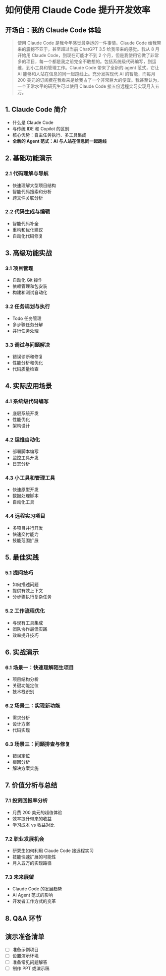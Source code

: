# 如何使用 Claude Code 提升开发效率

## 开场白：我的 Claude Code 体验
> 使用 Claude Code 是我今年感觉最幸运的一件事情。Claude Code 给我带来的震撼不亚于，甚至超过当前 ChatGPT 3.5 给我带来的感觉。我从 8 月开始用 Claude Code，到现在可能才不到 2 个月，但是我使用它做了非常多的项目，每一个都是我之前完全不敢想的。包括系统级代码编写，到运维，到小工具和管理工作。Claude Code 带来了全新的 agent 范式，它让 AI 能够和人站在信息的同一起跑线上。充分发挥现代 AI 的智能，而每月 200 美元的订阅费在我看来是给我占了一个非常巨大的便宜。我甚至认为，一个正常水平的研究生可以使用 Claude Code 接五份远程实习实现月入五万。

## 1. Claude Code 简介
- 什么是 Claude Code
- 与传统 IDE 和 Copilot 的区别
- 核心优势：自主任务执行、多工具集成
- **全新的 Agent 范式：AI 与人站在信息同一起跑线**

## 2. 基础功能演示
### 2.1 代码理解与导航
- 快速理解大型项目结构
- 智能代码搜索和分析
- 跨文件关联分析

### 2.2 代码生成与编辑
- 智能代码补全
- 重构和优化建议
- 自动化代码修复

## 3. 高级功能实战
### 3.1 项目管理
- 自动化 Git 操作
- 依赖管理和包安装
- 构建和测试自动化

### 3.2 任务规划与执行
- Todo 任务管理
- 多步骤任务分解
- 并行任务处理

### 3.3 调试与问题解决
- 错误诊断和修复
- 性能分析和优化
- 代码质量检查

## 4. 实际应用场景
### 4.1 系统级代码编写
- 底层系统开发
- 性能优化
- 架构设计

### 4.2 运维自动化
- 部署脚本编写
- 监控工具开发
- 日志分析

### 4.3 小工具和管理工具
- 快速原型开发
- 数据处理脚本
- 自动化工具

### 4.4 远程实习项目
- 多项目并行开发
- 快速交付能力
- 技能范围扩展

## 5. 最佳实践
### 5.1 提问技巧
- 如何描述问题
- 提供有效上下文
- 分步骤执行复杂任务

### 5.2 工作流程优化
- 与现有工具集成
- 团队协作最佳实践
- 效率提升技巧

## 6. 实战演示
### 6.1 场景一：快速理解陌生项目
- 项目结构分析
- 关键功能定位
- 技术栈识别

### 6.2 场景二：实现新功能
- 需求分析
- 设计方案
- 代码实现

### 6.3 场景三：问题排查与修复
- 错误定位
- 根因分析
- 解决方案实施

## 7. 价值分析与总结
### 7.1 投资回报率分析
- 月费 200 美元的超值体验
- 效率提升带来的收益
- 学习成本 vs 收益对比

### 7.2 职业发展机会
- 研究生如何利用 Claude Code 接远程实习
- 技能快速扩展的可能性
- 月入五万的实现路径

### 7.3 未来展望
- Claude Code 的发展趋势
- AI Agent 范式的影响
- 开发者工作方式的变革

## 8. Q&A 环节

## 演示准备清单
- [ ] 准备示例项目
- [ ] 设置演示环境
- [ ] 准备常见问题解答
- [ ] 制作 PPT 或演示稿